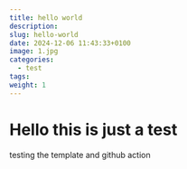 ```yaml
---
title: hello world
description: 
slug: hello-world
date: 2024-12-06 11:43:33+0100
image: 1.jpg
categories:
  - test
tags: 
weight: 1
---
```


# Hello this is just a test

testing the template and github action